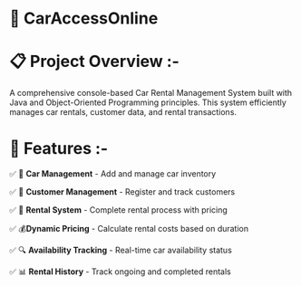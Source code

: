 # 🚗 CarAccessOnline 

# 📋 Project Overview :-

A comprehensive console-based Car Rental Management System built with Java and Object-Oriented Programming principles. This system efficiently manages car rentals, customer data, and rental transactions.

# 🚀 Features :-

✅ 🏢 **Car Management** - Add and manage car inventory

✅ 👥 **Customer Management** - Register and track customers

✅ 📅 **Rental System** - Complete rental process with pricing

✅ 💰**Dynamic Pricing** - Calculate rental costs based on duration

✅ 🔍 **Availability Tracking** - Real-time car availability status

✅ 📊 **Rental History** - Track ongoing and completed rentals
